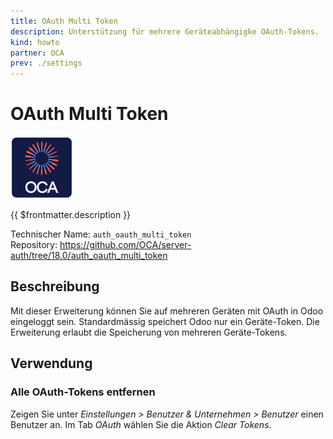 ```yaml
---
title: OAuth Multi Token
description: Unterstützung für mehrere Geräteabhängigke OAuth-Tokens.
kind: howto
partner: OCA
prev: ./settings
---
```

# OAuth Multi Token
![icon_oca_app](attachments/icon_oca_app.png)

{{ $frontmatter.description }}

Technischer Name: `auth_oauth_multi_token`\
Repository: <https://github.com/OCA/server-auth/tree/18.0/auth_oauth_multi_token>

## Beschreibung

Mit dieser Erweiterung können Sie auf mehreren Geräten mit OAuth in Odoo eingeloggt sein. Standardmässig speichert Odoo nur ein Geräte-Token. Die Erweiterung erlaubt die Speicherung von mehreren Geräte-Tokens.

## Verwendung

### Alle OAuth-Tokens entfernen

Zeigen Sie unter *Einstellungen > Benutzer & Unternehmen > Benutzer* einen Benutzer an. Im Tab *OAuth* wählen Sie die Aktion *Clear Tokens*.
